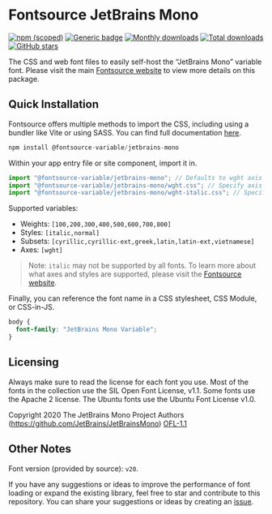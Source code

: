 # Fontsource JetBrains Mono

[![npm (scoped)](https://img.shields.io/npm/v/@fontsource-variable/jetbrains-mono?color=brightgreen)](https://www.npmjs.com/package/@fontsource-variable/jetbrains-mono) [![Generic badge](https://img.shields.io/badge/fontsource-passing-brightgreen)](https://github.com/fontsource/fontsource) [![Monthly downloads](https://badgen.net/npm/dm/@fontsource-variable/jetbrains-mono)](https://github.com/fontsource/fontsource) [![Total downloads](https://badgen.net/npm/dt/@fontsource-variable/jetbrains-mono)](https://github.com/fontsource/fontsource) [![GitHub stars](https://img.shields.io/github/stars/fontsource/fontsource.svg?style=social&label=Star)](https://github.com/fontsource/fontsource/stargazers)

The CSS and web font files to easily self-host the “JetBrains Mono” variable font. Please visit the main [Fontsource website](https://fontsource.org/fonts/jetbrains-mono) to view more details on this package.

## Quick Installation

Fontsource offers multiple methods to import the CSS, including using a bundler like Vite or using SASS. You can find full documentation [here](https://fontsource.org/docs/getting-started/introduction).

```javascript
npm install @fontsource-variable/jetbrains-mono
```

Within your app entry file or site component, import it in.

```javascript
import "@fontsource-variable/jetbrains-mono"; // Defaults to wght axis
import "@fontsource-variable/jetbrains-mono/wght.css"; // Specify axis
import "@fontsource-variable/jetbrains-mono/wght-italic.css"; // Specify axis and style
```

Supported variables:
- Weights: `[100,200,300,400,500,600,700,800]`
- Styles: `[italic,normal]`
- Subsets: `[cyrillic,cyrillic-ext,greek,latin,latin-ext,vietnamese]`
- Axes: `[wght]`

> Note: `italic` may not be supported by all fonts. To learn more about what axes and styles are supported, please visit the [Fontsource website](https://fontsource.org/fonts/jetbrains-mono).

Finally, you can reference the font name in a CSS stylesheet, CSS Module, or CSS-in-JS.

```css
body {
  font-family: "JetBrains Mono Variable";
}
```

## Licensing
Always make sure to read the license for each font you use. Most of the fonts in the collection use the SIL Open Font License, v1.1. Some fonts use the Apache 2 license. The Ubuntu fonts use the Ubuntu Font License v1.0.

Copyright 2020 The JetBrains Mono Project Authors (https://github.com/JetBrains/JetBrainsMono)
[OFL-1.1](http://scripts.sil.org/OFL)

## Other Notes
Font version (provided by source): `v20`.

If you have any suggestions or ideas to improve the performance of font loading or expand the existing library, feel free to star and contribute to this repository. You can share your suggestions or ideas by creating an [issue](https://github.com/fontsource/fontsource/issues).